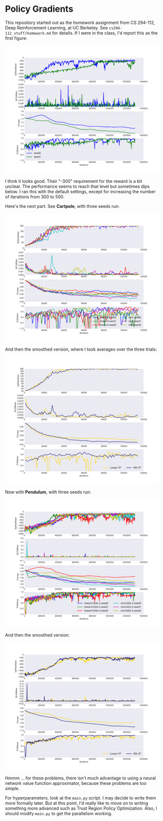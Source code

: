 # Policy Gradients

This repository started out as the homework assignment from CS 294-112, Deep
Reinforcement Learning, at UC Berkeley. See `cs294-112_stuff/homework.md` for
details. If I were in the class, I'd report this as the first figure:

![part01](../figures/cs294-112-figs/part_01.png?raw=true)

I think it looks good. Their "-300" requirement for the reward is a bit unclear.
The performance seems to reach that level but sometimes dips below. I ran this
with the default settings, except for increasing the number of iterations from
300 to 500.

Here's the next part. See **Cartpole**, with three seeds run:

![cartpole](../figures/cs294-112-figs/cartpole_comparison.png?raw=true)

And then the smoothed version, where I took averages over the three trials:

![cartpole_sm](../figures/cs294-112-figs/cartpole_comparison_sm.png?raw=true)

Now with **Pendulum**, with three seeds run:

![pendulum](../figures/cs294-112-figs/pendulum_comparison.png?raw=true)

And then the smoothed version:

![pendulum_sm](../figures/cs294-112-figs/pendulum_comparison_sm.png?raw=true)

Hmmm ... for these problems, there isn't much advantage to using a neural
network value function approximator, because these problems are too simple.

For hyperparameters, look at the `main.py` script. I may decide to write them
more formally later. But at this point, I'd really like to move on to writing
something more advanced such as Trust Region Policy Optimization. Also, I should
modify `main.py` to get the parallelism working.
